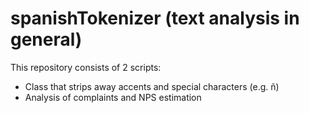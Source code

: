 # spanishTokenizer (text analysis in general)

This repository consists of 2 scripts:
* Class that strips away accents and special characters (e.g. ñ)
* Analysis of complaints and NPS estimation
